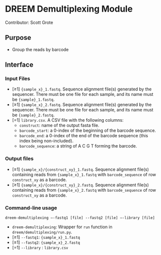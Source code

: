 # DREEM Demultiplexing Module
Contributor: Scott Grote

## Purpose
- Group the reads by barcode

## Interface

### Input Files
- [≥1] ```{sample_x}_1.fastq```. Sequence alignment file(s) generated by the sequencer. There must be one file for each sample, and its name must be ```{sample}_1.fastq```.  
- [≥1] ```{sample_x}_2.fastq```. Sequence alignment file(s) generated by the sequencer. There must be one file for each sample, and its name must be ```{sample}_2.fastq```.  
- [=1] ```library.csv```. A CSV file with the following columns: 
   - `construct`: name of the output fasta file.
   - `barcode_start`: a 0-index of the beginning of the barcode sequence.
   - `barcode_end`: a 0-index of the end of the barcode sequence (this index being non-included).
   - `barcode_sequence`: a string of A C G T forming the barcode.

### Output files
- [≥1] `{sample_x}/{construct_xy}_1.fastq`. Sequence alignment file(s) containing reads from `{sample_x}_1.fastq` with `barcode_sequence` of row `construct_xy` as a barcode.
- [≥1] `{sample_x}/{construct_xy}_2.fastq`. Sequence alignment file(s) containing reads from `{sample_x}_2.fastq` with `barcode_sequence` of row `construct_xy` as a barcode.

### Command-line usage

```dreem-demultiplexing —-fastq1 [file] --fastq2 [file] —-library [file] ```

- ```dreem-demultiplexing```: Wrapper for ```run``` function in ```dreem/demultiplexing/run.py```. 
- [≥1] `--fastq1`: ```{sample_x}_1.fastq```
- [≥1] `--fastq2`: ```{sample_x}_2.fastq```
- [=1] `--library` : ```library.csv```


